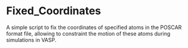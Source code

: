 # Fixed_Coordinates
A simple script to fix the coordinates of specified atoms in the POSCAR format file,  allowing to constraint the motion of these atoms during simulations in VASP.
